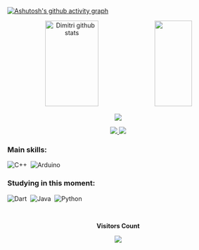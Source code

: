 [![Ashutosh's github activity graph](https://github-readme-activity-graph.cyclic.app/graph?username=PedroLuisDionisioFraga&bg_color=0d1117&color=ff4d00&line=ff4d00&point=3700ff&area=true&hide_border=true)](https://github.com/ashutosh00710/github-readme-activity-graph)

<div align="center">  
  <img width="49%" height="195px" src="https://github-readme-stats.vercel.app/api?username=PedroLuisDionisioFraga&show_icons=true&count_private=true&hide_border=true&title_color=ff4d00&icon_color=00008B&text_color=c9d1d9&bg_color=0d1117" alt="Dimitri github stats" /> 
  <img width="41%" height="195px" src="https://github-readme-stats.vercel.app/api/top-langs/?username=PedroLuisDionisioFraga&layout=compact&hide_border=true&title_color=ff4d00&text_color=c9d1d9&bg_color=0d1117" />
</div>

<p align="center">
  <img src="https://github-profile-trophy.vercel.app/?username=PedroLuisDionisioFraga&theme=onestar&row=2&no-bg=true&column=3&margin-w=15&margin-h=15" />
</p>

<div align="center"> 
<a href="https://instagram.com/pedro_dionisio49" target="_blank"><img src="https://img.shields.io/badge/-Instagram-%23E4405F?style=for-the-badge&logo=instagram&logoColor=white"</a>
<a href = "mailto:pedrodfraga@hotmail.com"> <img src="https://img.shields.io/badge/-Email-%23333?style=for-the-badge&logo=gmail&logoColor=white" target="_blank"></a>
 </div>
  
### Main skills:
![C++](https://img.shields.io/badge/-C++-0D1117?style=for-the-badge&logo=C&logoColor=1572B6&labelColor=0D1117)&nbsp;
![Arduino](https://img.shields.io/badge/-Arduino-0D1117?style=for-the-badge&logo=arduino&Color=006d70&labelColor=0D1117)&nbsp;


### Studying in this moment:
![Dart](https://img.shields.io/badge/-Dart-0D1117?style=for-the-badge&logo=Dart&logoColor=007FFF&labelColor=0D1117&textColor=0D1117)&nbsp;
![Java](https://img.shields.io/badge/Django-0D1117?style=for-the-badge&logo=django&logoColor=green&labelColor=0D1117)&nbsp;
![Python](https://img.shields.io/badge/-python-0D1117?style=for-the-badge&logo=python&labelColor=0D1117)&nbsp; 

<div align="center">
<br><p align="centre"><b>Visitors Count</b></p>  
<p align="center"><img align="center" src="https://profile-counter.glitch.me/{PedroLuisDionisioFraga}/count.svg" /></p> 
<br>
</div>
